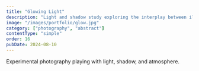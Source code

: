```yaml
---
title: "Glowing Light"
description: "Light and shadow study exploring the interplay between illumination and darkness."
image: "/images/portfolio/glow.jpg"
category: ["photography", "abstract"]
contentType: "simple"
order: 16
pubDate: 2024-08-10
---
```


Experimental photography playing with light, shadow, and atmosphere.
